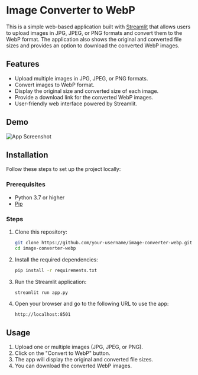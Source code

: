 # Image Converter to WebP

This is a simple web-based application built with [Streamlit](https://streamlit.io/) that allows users to upload images in JPG, JPEG, or PNG formats and convert them to the WebP format. The application also shows the original and converted file sizes and provides an option to download the converted WebP images.

## Features

- Upload multiple images in JPG, JPEG, or PNG formats.
- Convert images to WebP format.
- Display the original size and converted size of each image.
- Provide a download link for the converted WebP images.
- User-friendly web interface powered by Streamlit.

## Demo

![App Screenshot](app_screenshot.png)

## Installation

Follow these steps to set up the project locally:

### Prerequisites

- Python 3.7 or higher
- [Pip](https://pip.pypa.io/en/stable/)

### Steps

1. Clone this repository:

    ```bash
    git clone https://github.com/your-username/image-converter-webp.git
    cd image-converter-webp
    ```

2. Install the required dependencies:

    ```bash
    pip install -r requirements.txt
    ```

3. Run the Streamlit application:

    ```bash
    streamlit run app.py
    ```

4. Open your browser and go to the following URL to use the app:

    ```
    http://localhost:8501
    ```

## Usage

1. Upload one or multiple images (JPG, JPEG, or PNG).
2. Click on the "Convert to WebP" button.
3. The app will display the original and converted file sizes.
4. You can download the converted WebP images.


